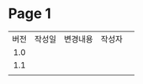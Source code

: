 # Page 1

|     |     |      |     |   |
| :-: | :-: | :--: | :-: | - |
|  버전 | 작성일 | 변경내용 | 작성자 |   |
| 1.0 |     |      |     |   |
| 1.1 |     |      |     |   |
|     |     |      |     |   |
